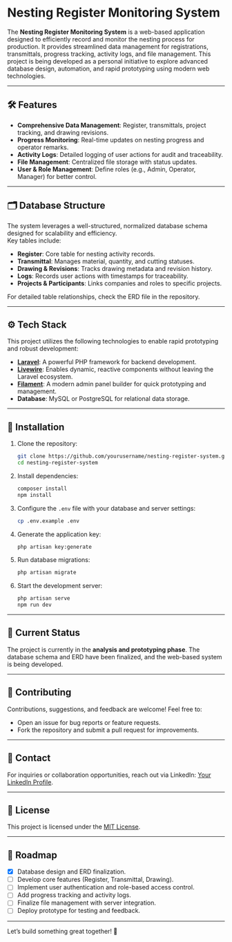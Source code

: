 # Nesting Register Monitoring System

The **Nesting Register Monitoring System** is a web-based application designed to efficiently record and monitor the nesting process for production. It provides streamlined data management for registrations, transmittals, progress tracking, activity logs, and file management. This project is being developed as a personal initiative to explore advanced database design, automation, and rapid prototyping using modern web technologies.

---

## 🛠 Features
- **Comprehensive Data Management**: Register, transmittals, project tracking, and drawing revisions.
- **Progress Monitoring**: Real-time updates on nesting progress and operator remarks.
- **Activity Logs**: Detailed logging of user actions for audit and traceability.
- **File Management**: Centralized file storage with status updates.
- **User & Role Management**: Define roles (e.g., Admin, Operator, Manager) for better control.

---

## 🗂 Database Structure
The system leverages a well-structured, normalized database schema designed for scalability and efficiency.  
Key tables include:
- **Register**: Core table for nesting activity records.
- **Transmittal**: Manages material, quantity, and cutting statuses.
- **Drawing & Revisions**: Tracks drawing metadata and revision history.
- **Logs**: Records user actions with timestamps for traceability.
- **Projects & Participants**: Links companies and roles to specific projects.

For detailed table relationships, check the ERD file in the repository.

---

## ⚙️ Tech Stack
This project utilizes the following technologies to enable rapid prototyping and robust development:
- **[Laravel](https://laravel.com/)**: A powerful PHP framework for backend development.
- **[Livewire](https://laravel-livewire.com/)**: Enables dynamic, reactive components without leaving the Laravel ecosystem.
- **[Filament](https://filamentphp.com/)**: A modern admin panel builder for quick prototyping and management.
- **Database**: MySQL or PostgreSQL for relational data storage.

---

## 🚀 Installation

1. Clone the repository:
   ```bash
   git clone https://github.com/yourusername/nesting-register-system.git
   cd nesting-register-system
   ```

2. Install dependencies:
   ```bash
   composer install
   npm install
   ```

3. Configure the `.env` file with your database and server settings:
   ```bash
   cp .env.example .env
   ```

4. Generate the application key:
   ```bash
   php artisan key:generate
   ```

5. Run database migrations:
   ```bash
   php artisan migrate
   ```

6. Start the development server:
   ```bash
   php artisan serve
   npm run dev
   ```

---

## 📌 Current Status
The project is currently in the **analysis and prototyping phase**. The database schema and ERD have been finalized, and the web-based system is being developed.

---

## 🤝 Contributing
Contributions, suggestions, and feedback are welcome! Feel free to:
- Open an issue for bug reports or feature requests.
- Fork the repository and submit a pull request for improvements.

---

## 📧 Contact
For inquiries or collaboration opportunities, reach out via LinkedIn: [Your LinkedIn Profile](https://www.linkedin.com/in/yourusername).

---

## 📜 License
This project is licensed under the [MIT License](LICENSE).

---

## 🎯 Roadmap
- [x] Database design and ERD finalization.
- [ ] Develop core features (Register, Transmittal, Drawing).
- [ ] Implement user authentication and role-based access control.
- [ ] Add progress tracking and activity logs.
- [ ] Finalize file management with server integration.
- [ ] Deploy prototype for testing and feedback.

---

Let’s build something great together! 🚀
```
